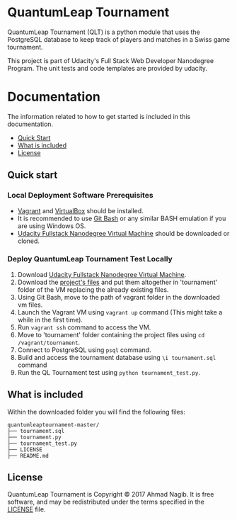# QuantumLeap Tournament

QuantumLeap Tournament (QLT) is a python module that uses the PostgreSQL database to keep track of players and matches in a Swiss game tournament.

This project is part of Udacity's Full Stack Web Developer Nanodegree Program. The unit tests and code templates are provided by udacity.

# Documentation

The information related to how to get started is included in this documentation.

- [Quick Start](#quick-start)
- [What is included](#what-is-included)
- [License](#license)

## Quick start

### Local Deployment Software Prerequisites 

- [Vagrant](https://www.vagrantup.com/downloads.html) and [VirtualBox](https://www.virtualbox.org/wiki/Downloads) should be installed.
- It is recommended to use [Git Bash](https://git-for-windows.github.io/) or any similar BASH emulation if you are using Windows OS.
- [Udacity Fullstack Nanodegree Virtual Machine](https://github.com/udacity/fullstack-nanodegree-vm) should be downloaded or cloned.

### Deploy QuantumLeap Tournament Test Locally
1. Download [Udacity Fullstack Nanodegree Virtual Machine](https://github.com/udacity/fullstack-nanodegree-vm).
2. Download the [project's files](https://github.com/ahmadnagib/QuantumLeapTournament) and put them altogether in 'tournament' folder of the VM replacing the already existing files.
3. Using Git Bash, move to the path of vagrant folder in the downloaded vm files.
4. Launch the Vagrant VM using `vagrant up` command (This might take a while in the first time).
5. Run `vagrant ssh` command to access the VM.
6. Move to 'tournament' folder containing the project files using `cd /vagrant/tournament`.
7. Connect to PostgreSQL using `psql` command.
8. Build and access the tournament database using `\i tournament.sql` command
9. Run the QL Tournament test using `python tournament_test.py`.

## What is included

Within the downloaded folder you will find the following files:

```
quantumleaptournament-master/
├── tournament.sql
├── tournament.py
├── tournament_test.py
├── LICENSE
├── README.md
```

## License

QuantumLeap Tournament is Copyright © 2017 Ahmad Nagib. It is free software, and may be redistributed under the terms specified in the [LICENSE](/LICENSE) file.
